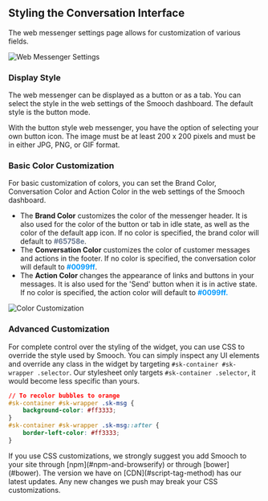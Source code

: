 ## Styling the Conversation Interface

The web messenger settings page allows for customization of various fields.

<img alt="Web Messenger Settings" src="../images/web_messenger_settings.png" />

### Display Style

The web messenger can be displayed as a button or as a tab. You can select the style in the web settings of the Smooch dashboard. The default style is the button mode.

With the button style web messenger, you have the option of selecting your own button icon. The image must be at least 200 x 200 pixels and must be in either JPG, PNG, or GIF format. 

### Basic Color Customization

For basic customization of colors, you can set the Brand Color, Conversation Color and Action Color in the web settings of the Smooch dashboard.

* The **Brand Color** customizes the color of the messenger header. It is also used for the color of the button or tab in idle state, as well as the color of the default app icon. If no color is specified, the brand color will default to <span style='color: #65758e; font-weight:bold;'>#65758e</span>.
* The **Conversation Color** customizes the color of customer messages and actions in the footer. If no color is specified, the conversation color will default to <span style='color: #0099ff; font-weight: bold;'>#0099ff</span>.
* The **Action Color** changes the appearance of links and buttons in your messages. It is also used for the 'Send' button when it is in active state. If no color is specified, the action color will default to <span style='color: #0099ff; font-weight: bold;'>#0099ff<span>.

<img alt="Color Customization" src="../images/color_customization_web.png" />

### Advanced Customization

For complete control over the styling of the widget, you can use CSS to override the style used by Smooch. You can simply inspect any UI elements and override any class in the widget by targeting `#sk-container #sk-wrapper .selector`. Our stylesheet only targets `#sk-container .selector`, it would become less specific than yours.

```css
// To recolor bubbles to orange
#sk-container #sk-wrapper .sk-msg {
    background-color: #ff3333;
}
#sk-container #sk-wrapper .sk-msg::after {
    border-left-color: #ff3333;
}
```

<aside class="warning">
If you use CSS customizations, we strongly suggest you add Smooch to your site through [npm](#npm-and-browserify) or through [bower](#bower). The version we have on [CDN](#script-tag-method) has our latest updates. Any new changes we push may break your CSS customizations.
</aside>